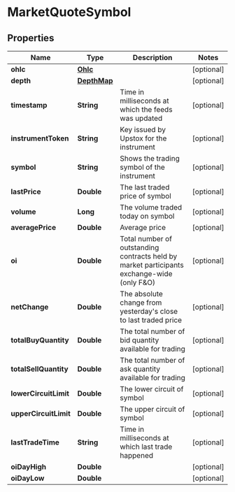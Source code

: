 # MarketQuoteSymbol

## Properties
Name | Type | Description | Notes
------------ | ------------- | ------------- | -------------
**ohlc** | [**Ohlc**](Ohlc.md) |  |  [optional]
**depth** | [**DepthMap**](DepthMap.md) |  |  [optional]
**timestamp** | **String** | Time in milliseconds at which the feeds was updated |  [optional]
**instrumentToken** | **String** | Key issued by Upstox for the instrument |  [optional]
**symbol** | **String** | Shows the trading symbol of the instrument |  [optional]
**lastPrice** | **Double** | The last traded price of symbol |  [optional]
**volume** | **Long** | The volume traded today on symbol |  [optional]
**averagePrice** | **Double** | Average price |  [optional]
**oi** | **Double** | Total number of outstanding contracts held by market participants exchange-wide (only F&amp;O) |  [optional]
**netChange** | **Double** | The absolute change from yesterday&#x27;s close to last traded price |  [optional]
**totalBuyQuantity** | **Double** | The total number of bid quantity available for trading |  [optional]
**totalSellQuantity** | **Double** | The total number of ask quantity available for trading |  [optional]
**lowerCircuitLimit** | **Double** | The lower circuit of symbol |  [optional]
**upperCircuitLimit** | **Double** | The upper circuit of symbol |  [optional]
**lastTradeTime** | **String** | Time in milliseconds at which last trade happened |  [optional]
**oiDayHigh** | **Double** |  |  [optional]
**oiDayLow** | **Double** |  |  [optional]
